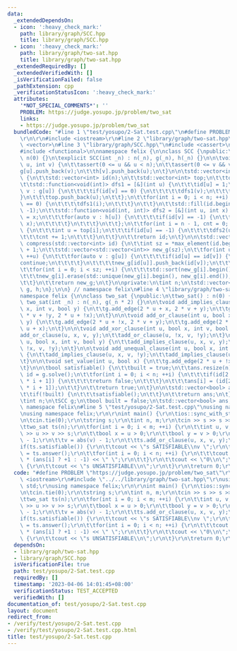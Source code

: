 ```yaml
---
data:
  _extendedDependsOn:
  - icon: ':heavy_check_mark:'
    path: library/graph/SCC.hpp
    title: library/graph/SCC.hpp
  - icon: ':heavy_check_mark:'
    path: library/graph/two-sat.hpp
    title: library/graph/two-sat.hpp
  _extendedRequiredBy: []
  _extendedVerifiedWith: []
  _isVerificationFailed: false
  _pathExtension: cpp
  _verificationStatusIcon: ':heavy_check_mark:'
  attributes:
    '*NOT_SPECIAL_COMMENTS*': ''
    PROBLEM: https://judge.yosupo.jp/problem/two_sat
    links:
    - https://judge.yosupo.jp/problem/two_sat
  bundledCode: "#line 1 \"test/yosupo/2-Sat.test.cpp\"\n#define PROBLEM \"https://judge.yosupo.jp/problem/two_sat\"\
    \r\n\r\n#include <iostream>\r\n#line 2 \"library/graph/two-sat.hpp\"\n#include\
    \ <vector>\n#line 3 \"library/graph/SCC.hpp\"\n#include <cassert>\n#include <algorithm>\n\
    #include <functional>\n\nnamespace felix {\n\nclass SCC {\npublic:\n\tSCC() :\
    \ n(0) {}\n\texplicit SCC(int _n) : n(_n), g(_n), h(_n) {}\n\n\tvoid add_edge(int\
    \ u, int v) {\n\t\tassert(0 <= u && u < n);\n\t\tassert(0 <= v && v < n);\n\t\t\
    g[u].push_back(v);\n\t\th[v].push_back(u);\n\t}\n\n\tstd::vector<int> solve()\
    \ {\n\t\tstd::vector<int> id(n);\n\t\tstd::vector<int> top;\n\t\ttop.reserve(n);\n\
    \t\tstd::function<void(int)> dfs1 = [&](int u) {\n\t\t\tid[u] = 1;\n\t\t\tfor(auto\
    \ v : g[u]) {\n\t\t\t\tif(id[v] == 0) {\n\t\t\t\t\tdfs1(v);\n\t\t\t\t}\n\t\t\t\
    }\n\t\t\ttop.push_back(u);\n\t\t};\n\t\tfor(int i = 0; i < n; ++i) {\n\t\t\tif(id[i]\
    \ == 0) {\n\t\t\t\tdfs1(i);\n\t\t\t}\n\t\t}\n\t\tstd::fill(id.begin(), id.end(),\
    \ -1);\n\t\tstd::function<void(int, int)> dfs2 = [&](int u, int x) {\n\t\t\tid[u]\
    \ = x;\n\t\t\tfor(auto v : h[u]) {\n\t\t\t\tif(id[v] == -1) {\n\t\t\t\t\tdfs2(v,\
    \ x);\n\t\t\t\t}\n\t\t\t}\n\t\t};\n\t\tfor(int i = n - 1, cnt = 0; i >= 0; --i)\
    \ {\n\t\t\tint u = top[i];\n\t\t\tif(id[u] == -1) {\n\t\t\t\tdfs2(u, cnt);\n\t\
    \t\t\tcnt += 1;\n\t\t\t}\n\t\t}\n\t\treturn id;\n\t}\n\n\tstd::vector<std::vector<int>>\
    \ compress(std::vector<int> id) {\n\t\tint sz = *max_element(id.begin(), id.end())\
    \ + 1;\n\t\tstd::vector<std::vector<int>> new_g(sz);\n\t\tfor(int u = 0; u < n;\
    \ ++u) {\n\t\t\tfor(auto v : g[u]) {\n\t\t\t\tif(id[u] == id[v]) {\n\t\t\t\t\t\
    continue;\n\t\t\t\t}\n\t\t\t\tnew_g[id[u]].push_back(id[v]);\n\t\t\t}\n\t\t}\n\
    \t\tfor(int i = 0; i < sz; ++i) {\n\t\t\tstd::sort(new_g[i].begin(), new_g[i].end());\n\
    \t\t\tnew_g[i].erase(std::unique(new_g[i].begin(), new_g[i].end()), new_g[i].end());\n\
    \t\t}\n\t\treturn new_g;\n\t}\n\nprivate:\n\tint n;\n\tstd::vector<std::vector<int>>\
    \ g, h;\n};\n\n} // namespace felix\n#line 4 \"library/graph/two-sat.hpp\"\n\n\
    namespace felix {\n\nclass two_sat {\npublic:\n\ttwo_sat() : n(0) {}\n\texplicit\
    \ two_sat(int _n) : n(_n), g(_n * 2) {}\n\n\tvoid add_implies_clause(int u, bool\
    \ x, int v, bool y) {\n\t\tg.add_edge(2 * u + x, 2 * v + y);\n\t\tg.add_edge(2\
    \ * v + !y, 2 * u + !x);\n\t}\n\n\tvoid add_or_clause(int u, bool x, int v, bool\
    \ y) {\n\t\tg.add_edge(2 * u + !x, 2 * v + y);\n\t\tg.add_edge(2 * v + !y, 2 *\
    \ u + x);\n\t}\n\n\tvoid add_xor_clause(int u, bool x, int v, bool y) {\n\t\t\
    add_or_clause(u, x, v, y);\n\t\tadd_or_clause(u, !x, v, !y);\n\t}\n\n\tvoid add_equal_clause(int\
    \ u, bool x, int v, bool y) {\n\t\tadd_implies_clause(u, x, v, y);\n\t\tadd_implies_clause(u,\
    \ !x, v, !y);\n\t}\n\n\tvoid add_unequal_clause(int u, bool x, int v, bool y)\
    \ {\n\t\tadd_implies_clause(u, x, v, !y);\n\t\tadd_implies_clause(u, !x, v, y);\n\
    \t}\n\n\tvoid set_value(int u, bool x) {\n\t\tg.add_edge(2 * u + !x, 2 * u + x);\n\
    \t}\n\n\tbool satisfiable() {\n\t\tbuilt = true;\n\t\tans.resize(n);\n\t\tauto\
    \ id = g.solve();\n\t\tfor(int i = 0; i < n; ++i) {\n\t\t\tif(id[2 * i] == id[2\
    \ * i + 1]) {\n\t\t\t\treturn false;\n\t\t\t}\n\t\t\tans[i] = (id[2 * i] < id[2\
    \ * i + 1]);\n\t\t}\n\t\treturn true;\n\t}\n\n\tstd::vector<bool> answer() {\n\
    \t\tif(!built) {\n\t\t\tsatisfiable();\n\t\t}\n\t\treturn ans;\n\t}\n\nprivate:\n\
    \tint n;\n\tSCC g;\n\tbool built = false;\n\tstd::vector<bool> ans;\n};\n\n} //\
    \ namespace felix\n#line 5 \"test/yosupo/2-Sat.test.cpp\"\nusing namespace std;\r\
    \nusing namespace felix;\r\n\r\nint main() {\r\n\tios::sync_with_stdio(false);\r\
    \n\tcin.tie(0);\r\n\tstring s;\r\n\tint n, m;\r\n\tcin >> s >> s >> n >> m;\r\n\
    \ttwo_sat ts(n);\r\n\tfor(int i = 0; i < m; ++i) {\r\n\t\tint u, v;\r\n\t\tcin\
    \ >> u >> v >> s;\r\n\t\tbool x = u > 0;\r\n\t\tbool y = v > 0;\r\n\t\tu = abs(u)\
    \ - 1;\r\n\t\tv = abs(v) - 1;\r\n\t\tts.add_or_clause(u, x, v, y);\r\n\t}\r\n\t\
    if(ts.satisfiable()) {\r\n\t\tcout << \"s SATISFIABLE\\nv \";\r\n\t\tauto ans\
    \ = ts.answer();\r\n\t\tfor(int i = 0; i < n; ++i) {\r\n\t\t\tcout << (i + 1)\
    \ * (ans[i] ? +1 : -1) << \" \";\r\n\t\t}\r\n\t\tcout << \"0\\n\";\r\n\t} else\
    \ {\r\n\t\tcout << \"s UNSATISFIABLE\\n\";\r\n\t}\r\n\treturn 0;\r\n}\r\n"
  code: "#define PROBLEM \"https://judge.yosupo.jp/problem/two_sat\"\r\n\r\n#include\
    \ <iostream>\r\n#include \"../../library/graph/two-sat.hpp\"\r\nusing namespace\
    \ std;\r\nusing namespace felix;\r\n\r\nint main() {\r\n\tios::sync_with_stdio(false);\r\
    \n\tcin.tie(0);\r\n\tstring s;\r\n\tint n, m;\r\n\tcin >> s >> s >> n >> m;\r\n\
    \ttwo_sat ts(n);\r\n\tfor(int i = 0; i < m; ++i) {\r\n\t\tint u, v;\r\n\t\tcin\
    \ >> u >> v >> s;\r\n\t\tbool x = u > 0;\r\n\t\tbool y = v > 0;\r\n\t\tu = abs(u)\
    \ - 1;\r\n\t\tv = abs(v) - 1;\r\n\t\tts.add_or_clause(u, x, v, y);\r\n\t}\r\n\t\
    if(ts.satisfiable()) {\r\n\t\tcout << \"s SATISFIABLE\\nv \";\r\n\t\tauto ans\
    \ = ts.answer();\r\n\t\tfor(int i = 0; i < n; ++i) {\r\n\t\t\tcout << (i + 1)\
    \ * (ans[i] ? +1 : -1) << \" \";\r\n\t\t}\r\n\t\tcout << \"0\\n\";\r\n\t} else\
    \ {\r\n\t\tcout << \"s UNSATISFIABLE\\n\";\r\n\t}\r\n\treturn 0;\r\n}\r\n"
  dependsOn:
  - library/graph/two-sat.hpp
  - library/graph/SCC.hpp
  isVerificationFile: true
  path: test/yosupo/2-Sat.test.cpp
  requiredBy: []
  timestamp: '2023-04-06 14:01:45+08:00'
  verificationStatus: TEST_ACCEPTED
  verifiedWith: []
documentation_of: test/yosupo/2-Sat.test.cpp
layout: document
redirect_from:
- /verify/test/yosupo/2-Sat.test.cpp
- /verify/test/yosupo/2-Sat.test.cpp.html
title: test/yosupo/2-Sat.test.cpp
---
```

